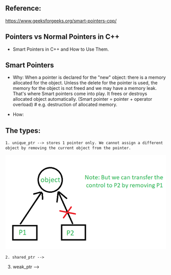 ## Reference:
   https://www.geeksforgeeks.org/smart-pointers-cpp/

## Pointers vs Normal Pointers in C++
   * Smart Pointers in C++ and How to Use Them.


## Smart Pointers
   * Why: When a pointer is declared for the "new" object:
     there is a memory allocated for the object. Unless the
     delete for the pointer is used, the memory for the object
     is not freed and we may have a memory leak. That's where Smart
     pointers come into play. It frees or destroys allocated object
     automatically.
     (Smart pointer = pointer + operator overload) #
     e.g. destruction of allocated memory.

   * How:

## The types:
    1. unique_ptr --> stores 1 pointer only. We cannot assign a different object by removing the current object from the pointer.

  ![unique_ptr](uniquePtr.png)

    2. shared_ptr -->  

  3. weak_ptr -->
